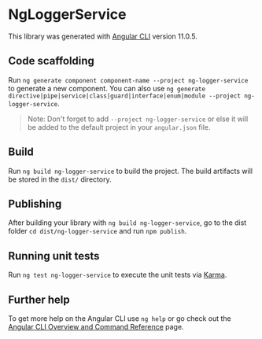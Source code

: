 # NgLoggerService

This library was generated with [Angular CLI](https://github.com/angular/angular-cli) version 11.0.5.

## Code scaffolding

Run `ng generate component component-name --project ng-logger-service` to generate a new component. You can also use `ng generate directive|pipe|service|class|guard|interface|enum|module --project ng-logger-service`.
> Note: Don't forget to add `--project ng-logger-service` or else it will be added to the default project in your `angular.json` file. 

## Build

Run `ng build ng-logger-service` to build the project. The build artifacts will be stored in the `dist/` directory.

## Publishing

After building your library with `ng build ng-logger-service`, go to the dist folder `cd dist/ng-logger-service` and run `npm publish`.

## Running unit tests

Run `ng test ng-logger-service` to execute the unit tests via [Karma](https://karma-runner.github.io).

## Further help

To get more help on the Angular CLI use `ng help` or go check out the [Angular CLI Overview and Command Reference](https://angular.io/cli) page.
